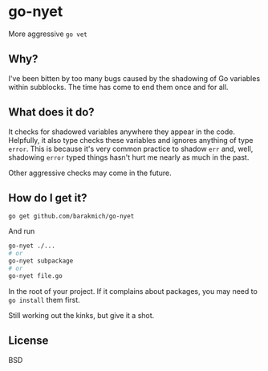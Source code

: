 # go-nyet
More aggressive `go vet`

## Why?

I've been bitten by too many bugs caused by the shadowing of Go variables within subblocks. The time has come to end them once and for all.

## What does it do?

It checks for shadowed variables anywhere they appear in the code. Helpfully, it also type checks these variables and ignores anything of type `error`. This is because it's very common practice to shadow `err` and, well, shadowing `error` typed things hasn't hurt me nearly as much in the past.

Other aggressive checks may come in the future.

## How do I get it?

```
go get github.com/barakmich/go-nyet
```

And run

```bash
go-nyet ./...
# or
go-nyet subpackage
# or
go-nyet file.go
```

In the root of your project. If it complains about packages, you may need to `go install` them first.

Still working out the kinks, but give it a shot.

## License

BSD
